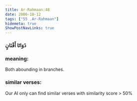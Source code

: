 ```yaml
---
title: Ar-Rahmaan:48
date: 2006-10-12
tags: ["55 .Ar-Rahmaan"]
hidemeta: true 
ShowPostNavLinks: true 
---
```

### ذَوَاتَا أَفْنَانٍ
### meaning: 
Both abounding in branches.
### similar verses: 

Our AI only can find similar verses with similarity score > 50% 




